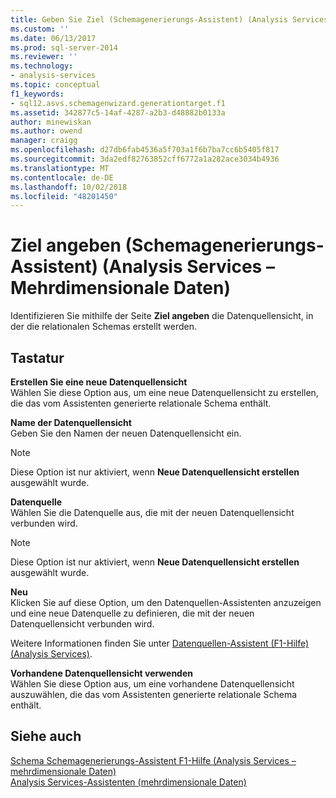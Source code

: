 ```yaml
---
title: Geben Sie Ziel (Schemagenerierungs-Assistent) (Analysis Services – mehrdimensionale Daten) | Microsoft-Dokumentation
ms.custom: ''
ms.date: 06/13/2017
ms.prod: sql-server-2014
ms.reviewer: ''
ms.technology:
- analysis-services
ms.topic: conceptual
f1_keywords:
- sql12.asvs.schemagenwizard.generationtarget.f1
ms.assetid: 342877c5-14af-4287-a2b3-d48882b0133a
author: minewiskan
ms.author: owend
manager: craigg
ms.openlocfilehash: d27db6fab4536a5f703a1f6b7ba7cc6b5405f817
ms.sourcegitcommit: 3da2edf82763852cff6772a1a282ace3034b4936
ms.translationtype: MT
ms.contentlocale: de-DE
ms.lasthandoff: 10/02/2018
ms.locfileid: "48201450"
---
```

# <a name="specify-target-schema-generation-wizard-analysis-services---multidimensional-data"></a>Ziel angeben (Schemagenerierungs-Assistent) (Analysis Services – Mehrdimensionale Daten)
  Identifizieren Sie mithilfe der Seite **Ziel angeben** die Datenquellensicht, in der die relationalen Schemas erstellt werden.  
  
## <a name="options"></a>Tastatur  
 **Erstellen Sie eine neue Datenquellensicht**  
 Wählen Sie diese Option aus, um eine neue Datenquellensicht zu erstellen, die das vom Assistenten generierte relationale Schema enthält.  
  
 **Name der Datenquellensicht**  
 Geben Sie den Namen der neuen Datenquellensicht ein.  
  
> [!NOTE]  
>  Diese Option ist nur aktiviert, wenn **Neue Datenquellensicht erstellen** ausgewählt wurde.  
  
 **Datenquelle**  
 Wählen Sie die Datenquelle aus, die mit der neuen Datenquellensicht verbunden wird.  
  
> [!NOTE]  
>  Diese Option ist nur aktiviert, wenn **Neue Datenquellensicht erstellen** ausgewählt wurde.  
  
 **Neu**  
 Klicken Sie auf diese Option, um den Datenquellen-Assistenten anzuzeigen und eine neue Datenquelle zu definieren, die mit der neuen Datenquellensicht verbunden wird.  
  
 Weitere Informationen finden Sie unter [Datenquellen-Assistent (F1-Hilfe) &#40;Analysis Services&#41;](data-source-wizard-f1-help-analysis-services.md).  
  
 **Vorhandene Datenquellensicht verwenden**  
 Wählen Sie diese Option aus, um eine vorhandene Datenquellensicht auszuwählen, die das vom Assistenten generierte relationale Schema enthält.  
  
## <a name="see-also"></a>Siehe auch  
 [Schema Schemagenerierungs-Assistent F1-Hilfe &#40;Analysis Services – mehrdimensionale Daten&#41;](schema-generation-wizard-f1-help-analysis-services-multidimensional-data.md)   
 [Analysis Services-Assistenten &#40;mehrdimensionale Daten&#41;](analysis-services-wizards-multidimensional-data.md)  
  
  
